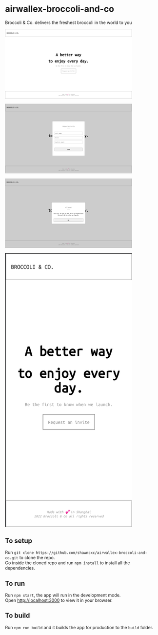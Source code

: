 # airwallex-broccoli-and-co

Broccoli &amp; Co. delivers the freshest broccoli in the world to you

[<img src="./screenshots/1.png" width="416"/>](./screenshots/1.png)

[<img src="./screenshots/2.png" width="416"/>](./screenshots/2.png)

[<img src="./screenshots/3.png" width="416"/>](./screenshots/3.png)

[<img src="./screenshots/4.png" />](./screenshots/4.png)

## To setup

Run `git clone https://github.com/shawncxc/airwallex-broccoli-and-co.git` to clone the repo.\
Go inside the cloned repo and run `npm install` to install all the dependencies.

## To run

Run `npm start`, the app will run in the development mode.\
Open [http://localhost:3000](http://localhost:3000) to view it in your browser.

## To build

Run `npm run build` and it builds the app for production to the `build` folder.
